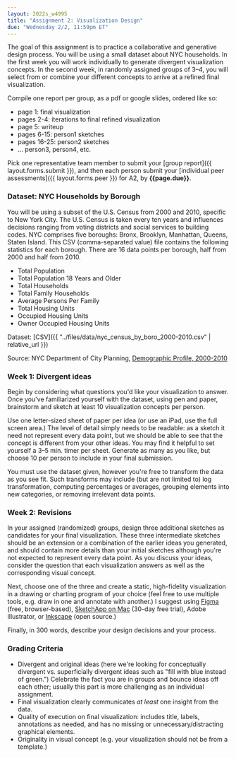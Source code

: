 ```yaml
---
layout: 2022s_w4995
title: "Assignment 2: Visualization Design"
due: "Wednesday 2/2, 11:59pm ET"
---
```


The goal of this assignment is to practice a collaborative and generative design process. You will be using a small dataset about NYC households. In the first week you will work individually to generate divergent visualization concepts. In the second week, in randomly assigned groups of 3–4, you will select from or combine your different concepts to arrive at a refined final visualization.

Compile one report per group, as a pdf or google slides, ordered like so:
- page 1: final visualization
- pages 2-4: iterations to final refined visualization
- page 5: writeup
- pages 6-15: person1 sketches
- pages 16-25: person2 sketches
- ... person3, person4, etc.

Pick one representative team member to submit your [group report]({{ layout.forms.submit }}), and then each person submit your [individual peer assessments]({{ layout.forms.peer }}) for A2, by **{{page.due}}**.

### Dataset: NYC Households by Borough

You will be using a subset of the U.S. Census from 2000 and 2010, specific to New York City. The U.S. Census is taken every ten years and influences decisions ranging from voting districts and social services to building codes. NYC comprises five boroughs: Bronx, Brooklyn, Manhattan, Queens, Staten Island. This CSV (comma-separated value) file contains the following statistics for each borough. There are 16 data points per borough, half from 2000 and half from 2010.
- Total Population
- Total Population 18 Years and Older
- Total Households
- Total Family Households
- Average Persons Per Family
- Total Housing Units
- Occupied Housing Units
- Owner Occupied Housing Units

Dataset: [CSV]({{ "../files/data/nyc_census_by_boro_2000-2010.csv" |  relative_url }})

Source: NYC Department of City Planning, [Demographic Profile, 2000-2010](https://www1.nyc.gov/site/planning/data-maps/nyc-population/census-2010.page)

### Week 1: Divergent ideas

Begin by considering what questions you'd like your visualization to answer. Once you've familiarized yourself with the dataset, using pen and paper, brainstorm and sketch at least 10 visualization concepts per person.

Use one letter-sized sheet of paper per idea (or use an iPad, use the full screen area.) The level of detail simply needs to be readable: as a sketch it need not represent every data point, but we should be able to see that the concept is different from your other ideas. You may find it helpful to set yourself a 3–5 min. timer per sheet. Generate as many as you like, but choose 10 per person to include in your final submission.

You must use the dataset given, however you're free to transform the data as you see fit. Such transforms may include (but are not limited to) log transformation, computing percentages or averages, grouping elements into new categories, or removing irrelevant data points.

### Week 2: Revisions

In your assigned (randomized) groups, design three additional sketches as candidates for your final visualization. These three intermediate sketches should be an extension or a combination of the earlier ideas you generated, and should contain more details than your initial sketches although you're not expected to represent every data point. As you discuss your ideas, consider the question that each visualization answers as well as the corresponding visual concept.

Next, choose one of the three and create a static, high-fidelity visualization in a drawing or charting program of your choice (feel free to use multiple tools, e.g. draw in one and annotate with another.) I suggest using [Figma](https://www.figma.com) (free, browser-based), [SketchApp on Mac](https://www.sketchapp.com/) (30-day free trial), Adobe Illustrator, or [Inkscape](https://inkscape.org/en/) (open source.)

Finally, in 300 words, describe your design decisions and your process.

### Grading Criteria

- Divergent and original ideas (here we're looking for conceptually divergent vs. superficially divergent ideas such as "fill with blue instead of green.") Celebrate the fact you are in groups and bounce ideas off each other; usually this part is more challenging as an individual assignment.
- Final visualization clearly communicates _at least_ one insight from the data.
- Quality of execution on final visualization: includes title, labels, annotations as needed, and has no missing or unnecessary/distracting graphical elements.
- Originality in visual concept (e.g. your visualization should not be from a template.)
